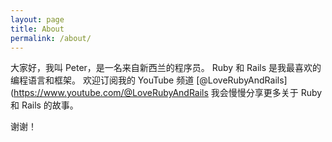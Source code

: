 ```yaml
---
layout: page
title: About
permalink: /about/
---
```


大家好，我叫 Peter，是一名来自新西兰的程序员。
Ruby 和 Rails 是我最喜欢的编程语言和框架。
欢迎订阅我的 YouTube 频道 [@LoveRubyAndRails](https://www.youtube.com/@LoveRubyAndRails
我会慢慢分享更多关于 Ruby 和 Rails 的故事。

谢谢！
